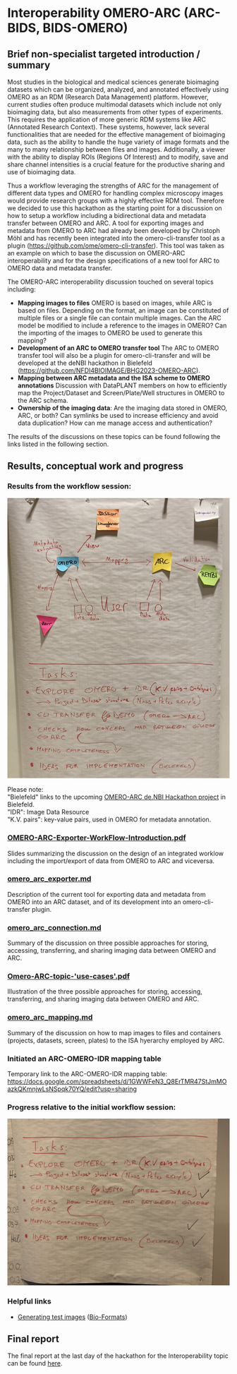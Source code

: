 # Interoperability OMERO-ARC (ARC-BIDS, BIDS-OMERO)

## Brief non-specialist targeted introduction / summary
Most studies in the biological and medical sciences generate bioimaging datasets which can be organized, analyzed, and annotated effectively using OMERO as an RDM (Research Data Management) platform. However, current studies often produce multimodal datasets which include not only bioimaging data, but also measurements from other types of experiments. This requires the application of more generic RDM systems like ARC (Annotated Research Context). These systems, however, lack several functionalities that are needed for the effective management of bioimaging data, such as the ability to handle the huge variety of image formats and the many to many relationship between files and images. Additionally, a viewer with the ability to display ROIs (Regions Of Interest) and to modify, save and share channel intensities  is a crucial feature for the productive sharing and use of bioimaging data.

Thus a workflow leveraging the strengths of ARC for the management of different data types and OMERO for handling  complex microscopy images would provide research groups with a highly effective RDM tool. Therefore we decided to use this hackathon as the starting point for a discussion on how to setup a workflow including a bidirectional data and metadata transfer between OMERO and ARC. A tool for exporting images and metadata from OMERO to ARC had already been developed by Christoph Möhl and has recently been integrated into the omero-cli-transfer tool as a plugin (https://github.com/ome/omero-cli-transfer). This tool was taken as an example on which to base the discussion on OMERO-ARC interoperability and for the design specifications of a new tool for ARC to OMERO data and metadata transfer. 

The OMERO-ARC interoperability discussion touched on several topics including:
- **Mapping images to files** OMERO is based on images, while ARC is based on files. Depending on the format, an image can be constituted of multiple files or a single file can contain multiple images. Can the ARC model be modified to include a reference to the images in OMERO? Can the importing of the images to OMERO be used to generate this mapping?
- **Development of an ARC to OMERO transfer tool** The ARC to OMERO transfer tool will also be a plugin for omero-cli-transfer and will be developed at the deNBI hackathon in Bielefeld (https://github.com/NFDI4BIOIMAGE/BHG2023-OMERO-ARC). 
- **Mapping between ARC metadata and the ISA scheme to OMERO annotations** Discussion with DataPLANT members on how to efficiently map the Project/Dataset and Screen/Plate/Well structures in OMERO to the ARC schema.
- **Ownership of the imaging data**: Are the imaging data stored in OMERO, ARC, or both? Can symlinks be used to increase efficiency and avoid data duplication? How can me manage access and authentication?

The results of the discussions on these topics can be found following the links listed in the following section.

## Results, conceptual work and progress

### Results from the **workflow session**:  

![Workflow Session](./images/Interoperability.jpeg)

Please note:  
"Bielefeld" links to the upcoming [OMERO-ARC de.NBI Hackathon project](https://www.denbi.de/de-nbi-events-archive/1614-towards-omero-and-arc-interoperability-for-rdm-compliant-bio-image-data) in Bielefeld.  
"IDR": Image Data Resource  
"K.V. pairs": key-value pairs, used in OMERO for metadata annotation.  

### [OMERO-ARC-Exporter-WorkFlow-Introduction.pdf](./OMERO-ARC-Exporter-WorkFlow-Introduction.pdf)
Slides summarizing the discussion on the design of an integrated worklow including the import/export of data from OMERO to ARC and viceversa.

### [omero_arc_exporter.md](./omero_arc_exporter.md)
Description of the current tool for exporting data and metadata from OMERO into an ARC dataset, and of its development into an omero-cli-transfer plugin. 

### [omero_arc_connection.md](./omero_arc_connection.md)
Summary of the discussion on three possible approaches for storing, accessing, transferring, and sharing imaging data between OMERO and ARC.

### [Omero-ARC-topic-'use-cases'.pdf](./Omero-ARC-topic-'use-cases'.pdf)
Illustration of the three possible approaches for storing, accessing, transferring, and sharing imaging data between OMERO and ARC.

### [omero_arc_mapping.md](./omero_arc_mapping.md)
Summary of the discussion on how to map images to files and containers (projects, datasets, screen, plates) to the ISA hyerarchy employed by ARC.

### Initiated an ARC-OMERO-IDR mapping table
Temporary link to the ARC-OMERO-IDR mapping table: https://docs.google.com/spreadsheets/d/1GWWFeN3_Q8ErTMR47StJmMOazkQKmnjwLsNSpqk70YQ/edit?usp=sharing

### **Progress** relative to the initial workflow session:  

![Progress Workflow Session](./images/Interoperability_progress.jpg)

### Helpful links

* [Generating test images](https://bio-formats.readthedocs.io/en/stable/developers/generating-test-images.html ) ([Bio-Formats](https://doi.org/10.1083/jcb.201004104))

## Final report

The final report at the last day of the hackathon for the Interoperability topic can be found [here](./Report/FinalReport_Interoperability.pdf).
